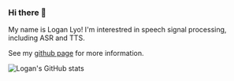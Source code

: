 ### Hi there 👋
My name is Logan Lyo! I'm interestred in speech signal processing, including ASR and TTS. 

See my [github page](loganliu66.github.io) for more information.

![Logan's GitHub stats](https://github-readme-stats.vercel.app/api?username=LoganLiu66&theme=shadow_green&show_icons=true)
<!--
**LoganLiu66/LoganLiu66** is a ✨ _special_ ✨ repository because its `README.md` (this file) appears on your GitHub profile.

Here are some ideas to get you started:

- 🔭 I’m currently working on ...
- 🌱 I’m currently learning ...
- 👯 I’m looking to collaborate on ...
- 🤔 I’m looking for help with ...
- 💬 Ask me about ...
- 📫 How to reach me: ...
- 😄 Pronouns: ...
- ⚡ Fun fact: ...
-->

